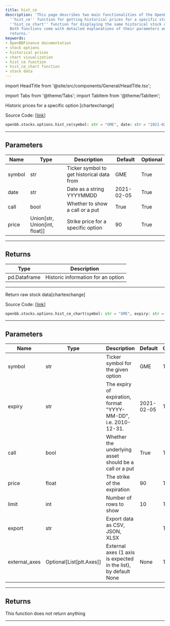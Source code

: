 ```yaml
---
title: hist_ce
description: 'This page describes two main functionalities of the OpenBBFinance documentation:
  ''hist_ce'' function for getting historical prices for a specific stock option and
  ''hist_ce_chart'' function for displaying the same historical stock data in charts.
  Both functions come with detailed explanations of their parameters and expected
  returns.'
keywords:
- OpenBBFinance documentation
- stock options
- historical prices
- chart visualization
- hist_ce function
- hist_ce_chart function
- stock data
---
```


import HeadTitle from '@site/src/components/General/HeadTitle.tsx';

<HeadTitle title="stocks.options.hist_ce - Reference | OpenBB SDK Docs" />

import Tabs from '@theme/Tabs';
import TabItem from '@theme/TabItem';

<Tabs>
<TabItem value="model" label="Model" default>

Historic prices for a specific option [chartexchange]

Source Code: [[link](https://github.com/OpenBB-finance/OpenBBTerminal/tree/main/openbb_terminal/stocks/options/chartexchange_model.py#L19)]

```python
openbb.stocks.options.hist_ce(symbol: str = "GME", date: str = "2021-02-05", call: bool = True, price: Union[str, int, float] = "90")
```

---

## Parameters

| Name | Type | Description | Default | Optional |
| ---- | ---- | ----------- | ------- | -------- |
| symbol | str | Ticker symbol to get historical data from | GME | True |
| date | str | Date as a string YYYYMMDD | 2021-02-05 | True |
| call | bool | Whether to show a call or a put | True | True |
| price | Union[str, Union[int, float]] | Strike price for a specific option | 90 | True |


---

## Returns

| Type | Description |
| ---- | ----------- |
| pd.Dataframe | Historic information for an option |
---

</TabItem>
<TabItem value="view" label="Chart">

Return raw stock data[chartexchange]

Source Code: [[link](https://github.com/OpenBB-finance/OpenBBTerminal/tree/main/openbb_terminal/stocks/options/chartexchange_view.py#L59)]

```python
openbb.stocks.options.hist_ce_chart(symbol: str = "GME", expiry: str = "2021-02-05", call: bool = True, price: float = 90, limit: int = 10, export: str = "", external_axes: Optional[List[matplotlib.axes._axes.Axes]] = None)
```

---

## Parameters

| Name | Type | Description | Default | Optional |
| ---- | ---- | ----------- | ------- | -------- |
| symbol | str | Ticker symbol for the given option | GME | True |
| expiry | str | The expiry of expiration, format "YYYY-MM-DD", i.e. 2010-12-31. | 2021-02-05 | True |
| call | bool | Whether the underlying asset should be a call or a put | True | True |
| price | float | The strike of the expiration | 90 | True |
| limit | int | Number of rows to show | 10 | True |
| export | str | Export data as CSV, JSON, XLSX |  | True |
| external_axes | Optional[List[plt.Axes]] | External axes (1 axis is expected in the list), by default None | None | True |


---

## Returns

This function does not return anything

---

</TabItem>
</Tabs>
